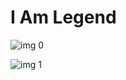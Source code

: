 # I Am Legend

![img 0](https://i.imgur.com/noADJ5P.jpg)

![img 1](https://i.imgur.com/KcNcfux.jpg)

